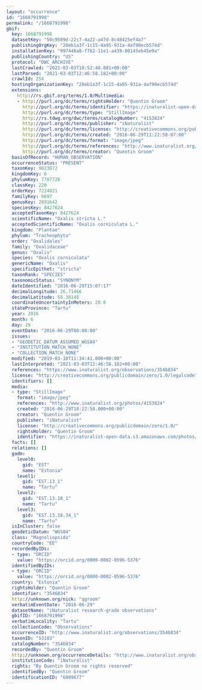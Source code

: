 ```yaml
---
layout: "occurrence"
id: "1668791998"
permalink: "/1668791998"
gbif:
  key: 1668791998
  datasetKey: "50c9509d-22c7-4a22-a47d-8c48425ef4a7"
  publishingOrgKey: "28eb1a3f-1c15-4a95-931a-4af90ecb574d"
  installationKey: "997448a8-f762-11e1-a439-00145eb45e9a"
  publishingCountry: "US"
  protocol: "DWC_ARCHIVE"
  lastCrawled: "2021-03-03T10:52:40.881+00:00"
  lastParsed: "2021-03-03T12:46:58.182+00:00"
  crawlId: 254
  hostingOrganizationKey: "28eb1a3f-1c15-4a95-931a-4af90ecb574d"
  extensions:
    http://rs.gbif.org/terms/1.0/Multimedia:
    - http://purl.org/dc/terms/rightsHolder: "Quentin Groom"
      http://purl.org/dc/terms/identifier: "https://inaturalist-open-data.s3.amazonaws.com/photos/4153824/original.JPG?1467406606"
      http://purl.org/dc/terms/type: "StillImage"
      http://rs.tdwg.org/dwc/terms/catalogNumber: "4153824"
      http://purl.org/dc/terms/publisher: "iNaturalist"
      http://purl.org/dc/terms/license: "http://creativecommons.org/publicdomain/zero/1.0/"
      http://purl.org/dc/terms/created: "2016-06-29T11:22:58-07:00"
      http://purl.org/dc/terms/format: "image/jpeg"
      http://purl.org/dc/terms/references: "http://www.inaturalist.org/photos/4153824"
      http://purl.org/dc/terms/creator: "Quentin Groom"
  basisOfRecord: "HUMAN_OBSERVATION"
  occurrenceStatus: "PRESENT"
  taxonKey: 9823072
  kingdomKey: 6
  phylumKey: 7707728
  classKey: 220
  orderKey: 7224021
  familyKey: 6697
  genusKey: 2891642
  speciesKey: 8427624
  acceptedTaxonKey: 8427624
  scientificName: "Oxalis stricta L."
  acceptedScientificName: "Oxalis corniculata L."
  kingdom: "Plantae"
  phylum: "Tracheophyta"
  order: "Oxalidales"
  family: "Oxalidaceae"
  genus: "Oxalis"
  species: "Oxalis corniculata"
  genericName: "Oxalis"
  specificEpithet: "stricta"
  taxonRank: "SPECIES"
  taxonomicStatus: "SYNONYM"
  dateIdentified: "2016-06-29T15:07:17"
  decimalLongitude: 26.71466
  decimalLatitude: 58.38148
  coordinateUncertaintyInMeters: 28.0
  stateProvince: "Tartu"
  year: 2016
  month: 6
  day: 29
  eventDate: "2016-06-29T00:00:00"
  issues:
  - "GEODETIC_DATUM_ASSUMED_WGS84"
  - "INSTITUTION_MATCH_NONE"
  - "COLLECTION_MATCH_NONE"
  modified: "2019-03-10T11:34:41.000+00:00"
  lastInterpreted: "2021-03-03T12:46:58.182+00:00"
  references: "https://www.inaturalist.org/observations/3546834"
  license: "http://creativecommons.org/publicdomain/zero/1.0/legalcode"
  identifiers: []
  media:
  - type: "StillImage"
    format: "image/jpeg"
    references: "http://www.inaturalist.org/photos/4153824"
    created: "2016-06-29T18:22:58.000+00:00"
    creator: "Quentin Groom"
    publisher: "iNaturalist"
    license: "http://creativecommons.org/publicdomain/zero/1.0/"
    rightsHolder: "Quentin Groom"
    identifier: "https://inaturalist-open-data.s3.amazonaws.com/photos/4153824/original.JPG?1467406606"
  facts: []
  relations: []
  gadm:
    level0:
      gid: "EST"
      name: "Estonia"
    level1:
      gid: "EST.13_1"
      name: "Tartu"
    level2:
      gid: "EST.13.18_1"
      name: "Tartu"
    level3:
      gid: "EST.13.18.34_1"
      name: "Tartu"
  isInCluster: false
  geodeticDatum: "WGS84"
  class: "Magnoliopsida"
  countryCode: "EE"
  recordedByIDs:
  - type: "ORCID"
    value: "https://orcid.org/0000-0002-0596-5376"
  identifiedByIDs:
  - type: "ORCID"
    value: "https://orcid.org/0000-0002-0596-5376"
  country: "Estonia"
  rightsHolder: "Quentin Groom"
  identifier: "3546834"
  http://unknown.org/nick: "qgroom"
  verbatimEventDate: "2016-06-29"
  datasetName: "iNaturalist research-grade observations"
  gbifID: "1668791998"
  verbatimLocality: "Tartu"
  collectionCode: "Observations"
  occurrenceID: "http://www.inaturalist.org/observations/3546834"
  taxonID: "53183"
  catalogNumber: "3546834"
  recordedBy: "Quentin Groom"
  http://unknown.org/occurrenceDetails: "http://www.inaturalist.org/observations/3546834"
  institutionCode: "iNaturalist"
  rights: "By Quentin Groom no rights reserved"
  identifiedBy: "Quentin Groom"
  identificationID: "6809677"
---
```

